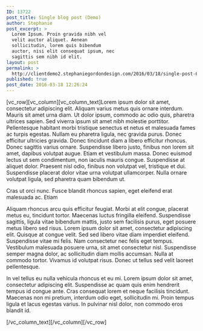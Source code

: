 ```yaml
---
ID: 13722
post_title: Single blog post (Demo)
author: Stephanie
post_excerpt: >
  Lorem Ipsum. Proin gravida nibh vel
  velit auctor aliquet. Aenean
  sollicitudin, lorem quis bibendum
  auctor, nisi elit consequat ipsum, nec
  sagittis sem nibh id elit.
layout: post
permalink: >
  http://clientdemo2.stephaniegordondesign.com/2016/03/18/single-post-6/
published: true
post_date: 2016-03-18 12:26:24
---
```

[vc_row][vc_column][vc_column_text]Lorem ipsum dolor sit amet, consectetur adipiscing elit. Aliquam varius metus quis ornare interdum. Mauris sit amet urna diam. Ut dolor ipsum, commodo ac odio quis, pharetra ultrices sapien. Sed viverra ipsum sit amet nibh molestie porttitor. Pellentesque habitant morbi tristique senectus et netus et malesuada fames ac turpis egestas. Nullam eu pharetra ligula, nec gravida purus. Donec efficitur ultricies gravida. Donec tincidunt diam a libero efficitur rhoncus. Donec sagittis varius ornare. Suspendisse libero justo, finibus non lorem sit amet, dapibus volutpat augue. Etiam et vestibulum massa. Donec euismod lectus ut sem condimentum, non iaculis mauris congue. Suspendisse at aliquet dolor. Praesent nisl odio, finibus non volutpat vel, tristique et dui. Suspendisse placerat dolor vitae urna volutpat ullamcorper. Nulla ornare volutpat ligula, sed pharetra quam bibendum ut.
<div class="box">
<div id="lipsum">

Cras ut orci nunc. Fusce blandit rhoncus sapien, eget eleifend erat malesuada ac. Etiam

Aliquam rhoncus arcu quis efficitur feugiat. Morbi at elit congue, placerat metus eu, tincidunt tortor. Maecenas luctus fringilla eleifend. Suspendisse sagittis, ligula vitae bibendum mattis, justo sem facilisis purus, eget posuere metus libero sed risus. Lorem ipsum dolor sit amet, consectetur adipiscing elit. Quisque at congue velit. Sed sed libero vitae diam imperdiet eleifend. Suspendisse vitae mi felis. Nam consectetur nec felis eget tempus. Vestibulum malesuada posuere urna, sit amet consectetur nisl. Suspendisse semper magna dolor, ac sollicitudin diam mollis accumsan. Nulla at commodo tortor. Vivamus id volutpat risus. Donec ut tellus sed velit laoreet pellentesque.

In vel tellus eu nulla vehicula rhoncus et eu mi. Lorem ipsum dolor sit amet, consectetur adipiscing elit. Suspendisse ac quam quis enim hendrerit tempus id congue ante. Cras consequat lorem et neque facilisis tincidunt. Maecenas non mi pretium, interdum odio eget, sollicitudin mi. Proin tempus ligula et lacus egestas varius. In pulvinar nisl dolor, non commodo eros blandit id.

</div>
</div>
[/vc_column_text][/vc_column][/vc_row]